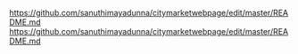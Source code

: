 https://github.com/sanuthimayadunna/citymarketwebpage/edit/master/README.md
https://github.com/sanuthimayadunna/citymarketwebpage/edit/master/README.md
